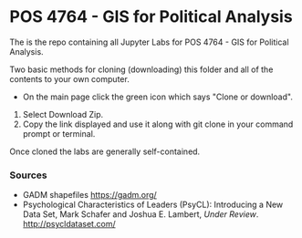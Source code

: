 # POS 4764 - GIS for Political Analysis

The is the repo containing all Jupyter Labs for POS 4764 - GIS for Political Analysis.

Two basic methods for cloning (downloading) this folder and all of the contents to your own computer.

* On the main page click the green icon which says "Clone or download".
1. Select Download Zip.
2. Copy the link displayed and use it along with git clone in your command prompt or terminal.

Once cloned the labs are generally self-contained.

### Sources
* GADM shapefiles https://gadm.org/
* Psychological Characteristics of Leaders (PsyCL): Introducing a New Data Set, Mark Schafer and Joshua E. Lambert, *Under Review*. http://psycldataset.com/
